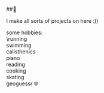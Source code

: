 ##👋

I make all sorts of projects on here :))

some hobbies: <br />
\running <br /> 
swimming <br />
calisthenics <br />
piano <br />
reading <br />
cooking <br />
skating <br />
geoguessr 🌐 <br /> 

<!--
**dave-grave/dave-grave** is a ✨ _special_ ✨ repository because its `README.md` (this file) appears on your GitHub profile.

Here are some ideas to get you started:

- 🔭 I’m currently working on ...
- 🌱 I’m currently learning ...
- 👯 I’m looking to collaborate on ...
- 🤔 I’m looking for help with ...
- 💬 Ask me about ...
- 📫 How to reach me: ...
- 😄 Pronouns: ...
- ⚡ Fun fact: ...
-->
